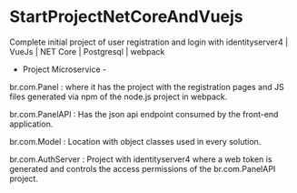 # StartProjectNetCoreAndVuejs
Complete initial project of user registration and login with identityserver4 | VueJs | NET Core | Postgresql | webpack

- Project Microservice -

br.com.Panel : where it has the project with the registration pages and JS files generated via npm of the node.js project in webpack.

br.com.PanelAPI : Has the json api endpoint consumed by the front-end application.

br.com.Model : Location with object classes used in every solution.

br.com.AuthServer : Project with identityserver4 where a web token is generated and controls the access permissions of the br.com.PanelAPI project.
